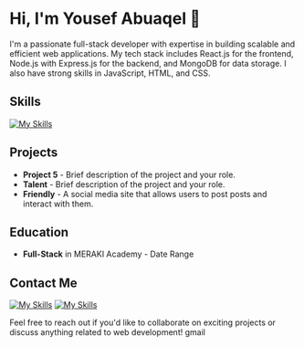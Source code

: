 # Hi, I'm Yousef Abuaqel 👋
I'm a passionate full-stack developer with expertise in building scalable and efficient web applications. My tech stack includes React.js for the frontend, Node.js with Express.js for the backend, and MongoDB for data storage. I also have strong skills in JavaScript, HTML, and CSS.

## Skills

[![My Skills](https://skills.thijs.gg/icons?i=js,react,html,css,nodejs,express,mongodb,postman,git)](https://skills.thijs.gg)

## Projects

- **Project 5** - Brief description of the project and your role.
- **Talent** - Brief description of the project and your role.
- **Friendly** - A social media site that allows users to post posts and interact with them.

## Education

- **Full-Stack** in MERAKI Academy - Date Range

## Contact Me
  
[![My Skills](https://skills.thijs.gg/icons?i=linkedin)](https://www.linkedin.com/in/yousefabuaqel/)
[![My Skills](https://skills.thijs.gg/icons?i=gmail)](mailto:usfaql@gmail.com)


Feel free to reach out if you'd like to collaborate on exciting projects or discuss anything related to web development!
gmail
